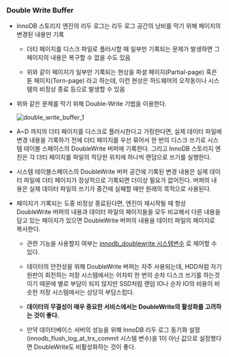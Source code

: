 ### Double Write Buffer

- InnoDB 스토리지 엔진의 리두 로그는 리두 로그 공간의 낭비를 막기 위해 페이지의 변경된 내용만 기록

  - 더티 페이지를 디스크 파일로 플러시할 때 일부만 기록되는 문제가 발생하면 그 페이지의 내용은 복구할 수 없을 수도 있음

    

  - 위와 같이 페이지가 일부만 기록되는 현상을 파셜 페이지(Partial-page) 혹은 톤 페이지(Torn-page) 라고 하는데, 이런 현상은 하드웨어의 오작동이나 시스템의 비정상 종료 등으로 발생할 수 있음

    

- 위와 같은 문제를 막기 위해 Double-Write 기법을 이용한다.

  

  ![double_write_buffer_1](https://user-images.githubusercontent.com/50399804/148304632-e3449cbf-f229-465b-983d-ef79988cb3f0.png)

- A~D 까지의 더티 페이지를 디스크로 플러시한다고 가정한다면, 실제 데이터 파일에 변경 내용을 기록하기 전에 더티 페이지를 우선 묶어서 한 번의 디스크 쓰기로 시스템 테이블 스페이스의 DoubleWrite 버퍼에 기록한다. 그리고 InnoDB 스토리지 엔진은 각 더티 페이지를 파일의 적당한 위치에 하나씩 랜덤으로 쓰기를 실행한다.

  

- 시스템 테이블스페이스의 DoubleWrite 버퍼 공간에 기록된 변경 내용은 실제 데이터 파일에 더티 페이지가 정상적으로 기록되면 더이상 필요가 없어진다. 버퍼의 내용은 실제 데이터 파일의 쓰기가 중간에 실패할 때만 원래의 목적으로 사용된다.

  

- 페이지가 기록되는 도중 비정상 종료된다면, 엔진이 재시작될 때 항상 DoubleWrite 버퍼의 내용과 데이터 파일의 페이지들을 모두 비교해서 다른 내용을 담고 있는 페이지가 있으면 DoubleWrite 버퍼의 내용을 데이터 파일의 페이지로 복사한다.

  - 관련 기능을 사용할지 여부는 [innodb_doublewrite 시스템변수](https://dev.mysql.com/doc/refman/5.7/en/innodb-parameters.html#sysvar_innodb_doublewrite) 로 제어할 수 있다.

    

  - 데이터의 안전성을 위해 DoubleWrite 버퍼는 자주 사용되는데, HDD처럼 자기 원판이 회전하는 저장 시스템에서는 어차피 한 번의 순차 디스크 쓰기를 하는것이기 때문에 별로 부담이 되지 않지만 SSD처럼 랜덤 IO나 순차 IO의 비용이 비슷한 저장 시스템에서는 상당히 부담스럽다.

    

  - __데이터의 무결성이 매우 중요한 서비스에서는 DoubleWrite의 활성화를 고려하는 것이 좋다.__

    

  - 만약 데이터베이스 서버의 성능을 위해 InnoDB 리두 로그 동기화 설정(innodb_flush_log_at_trx_commit 시스템 변수)을 1이 아닌 값으로 설정했다면 DoubleWrite도 비활성화하는 것이 좋다.

